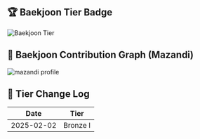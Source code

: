 ## 🏆 Baekjoon Tier Badge

![Baekjoon Tier](https://mazassumnida.wtf/api/v2/generate_badge?boj=lyn010913)

## 🌱 Baekjoon Contribution Graph (Mazandi)

![mazandi profile](http://mazandi.herokuapp.com/api?handle=lyn010913&theme=warm)

## 📜 Tier Change Log

| Date | Tier |
|------|------|
| 2025-02-02 | Bronze I |







